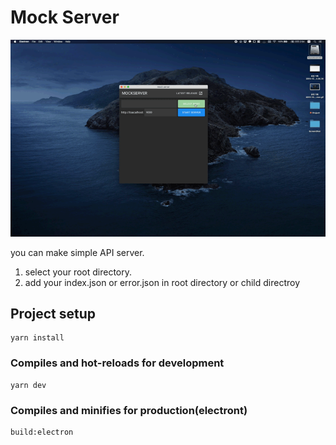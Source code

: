 # Mock Server 

![mock-server](https://github.com/joon610/readMEImg/blob/master/mock-server/mock-server.gif)


you can make simple API server.

1. select your root directory.
2. add your index.json or error.json in root directory or child directroy




## Project setup
```
yarn install
```

### Compiles and hot-reloads for development
```
yarn dev
```

### Compiles and minifies for production(electront)
```
build:electron
```

